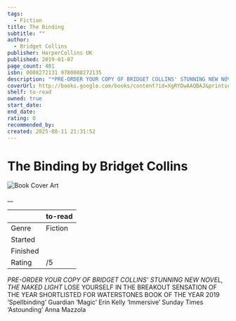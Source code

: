 ```yaml
---
tags:
  - Fiction
title: The Binding
subtitle: ""
author:
  - Bridget Collins
publisher: HarperCollins UK
published: 2019-01-07
page_count: 481
isbn: 0008272131 9780008272135
description: "*PRE-ORDER YOUR COPY OF BRIDGET COLLINS' STUNNING NEW NOVEL, THE NAKED LIGHT* LOSE YOURSELF IN THE BREAKOUT SENSATION OF THE YEAR SHORTLISTED FOR WATERSTONES BOOK OF THE YEAR 2019 ‘Spellbinding’ Guardian ‘Magic’ Erin Kelly ‘Immersive’ Sunday Times ‘Astounding’ Anna Mazzola"
coverUrl: http://books.google.com/books/content?id=XgRYDwAAQBAJ&printsec=frontcover&img=1&zoom=1&source=gbs_api
shelf: to-read
owned: true
start_date: 
end_date: 
rating: 0
recommended_by: 
created: 2025-08-11 21:31:52
---
```


# The Binding by Bridget Collins

![Book Cover Art](http://books.google.com/books/content?id=XgRYDwAAQBAJ&printsec=frontcover&img=1&zoom=1&source=gbs_api)

__

| &nbsp; | to-read | 
| --- | --- |
| Genre | Fiction |
| Started |  |
| Finished |  |
| Rating | /5 |

*PRE-ORDER YOUR COPY OF BRIDGET COLLINS' STUNNING NEW NOVEL, THE NAKED LIGHT* LOSE YOURSELF IN THE BREAKOUT SENSATION OF THE YEAR SHORTLISTED FOR WATERSTONES BOOK OF THE YEAR 2019 ‘Spellbinding’ Guardian ‘Magic’ Erin Kelly ‘Immersive’ Sunday Times ‘Astounding’ Anna Mazzola